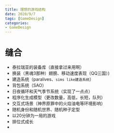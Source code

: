 ```yaml
---
title: 理想的游戏结构
date: 2020/9/7
tags: [GameDesign]
categories: 
- GameDesign
---
```


# 缝合
- 泰拉瑞亚的装备库（直接拿过来用啊）
- 换装（黑魂3那种）翅膀、移动速度表现（QQ三国）)
- 建造系统（paralives、`sims like建造系统`）
- 背包系统（SAO）
- 日夜循环和天气季节系统（实现了一点点）
- 程序化生成模型（更改数量，高低，长短，队列）
- 交互式场景（神界原罪中的火焰油电等环境影响）
- 随机身份和随机世界、随机种子定型
- 以20分钟为一局的游戏
- 排位式成长
- 
